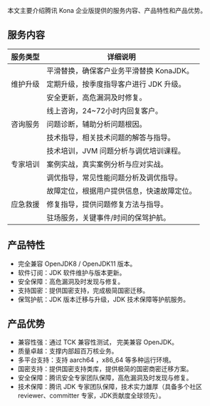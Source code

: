 本文主要介绍腾讯 Kona 企业版提供的服务内容、产品特性和产品优势。

## 服务内容

<table>
<thead>
<tr>
<th>服务类型</th>
<th>详细说明</th>
</tr>
</thead>
<tbody><tr>
<td rowspan="3">维护升级</td>
<td>平滑替换，确保客户业务平滑替换 KonaJDK。</td>
</tr>
<tr>
<td>定期升级，按季度指导客户进行 JDK 升级。</td>
</tr>
<tr>
<td>安全更新，高危漏洞及时修复。</td>
</tr>
<tr>
<td rowspan="3">咨询服务</td>
<td>线上咨询，24~72小时内回复客户。</td>
</tr>
<tr>
<td>问题诊断，辅助分析问题根因。</td>
</tr>
<tr>
<td>技术指导，相关技术问题的解答与指导。</td>
</tr>
<tr>
<td rowspan="3">专家培训</td>
<td>技术培训，JVM 问题分析与调优培训课程。</td>
</tr>
<tr>
<td>案例实战，真实案例分析与应对实战。</td>
</tr>
<tr>
<td>调优指导，常见性能问题分析及调优指导。</td>
</tr>
<tr>
<td rowspan="3">应急救援</td>
<td>故障定位，根据用户提供信息，快速故障定位。</td>
</tr>
<tr>
<td>修复指导，提供问题修复方法与指导。</td>
</tr>
<tr>
<td>驻场服务，关键事件/时间的保驾护航。</td>
</tr>
</tbody></table>



## 产品特性

- 完全兼容 OpenJDK8 / OpenJDK11 版本。
- 软件订阅：JDK 软件维护与版本更新。
- 安全保障：高危漏洞及时发现与修复。
- 支持国密：提供国密支持，完成极简国密迁移。
- 保驾护航：JDK 版本迁移与升级，JDK 技术保障等护航服务。



## 产品优势

- 兼容性强：通过 TCK 兼容性测试， 完美兼容 OpenJDK。
- 质量卓越：支撑内部超百万核业务。
- 多平台支持：支持 aarch64 ，x86_64 等多种运行环境。
- 国密支持：提供国密支持类库，提供极简的国密商密迁移方案。
- 安全保障：腾讯安全专家团队保障，高危漏洞及时发现与修复。
- 技术保障：腾讯 JDK 专家团队保障，技术实力雄厚（具备多个社区 reviewer、committer 专家，JDK贡献度全球领先）。





